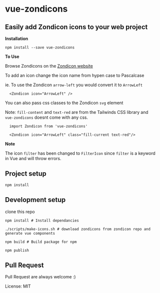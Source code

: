 # vue-zondicons
## Easily add Zondicon icons to your web project

**Installation**
```
npm install --save vue-zondicons
```

**To Use**

Browse Zondicons on the [Zondicon website](http://www.zondicons.com/icons.html)

To add an icon change the icon name from hypen case to Pascalcase

ie. To use the Zondicon `arrow-left` you would convert it to `ArrowLeft`

```
  <Zondicon icon="ArrowLeft" />
```

You can also pass css classes to the Zondicon `svg` element

Note: `fill-content` and `text-red` are from the Tailwinds CSS library and `vue-zondicons` doesnt come with any css.
```
  import Zondicon from 'vue-zondicons'

  <Zondicon icon="ArrowLeft" class="fill-current text-red"/>
```

**Note**

The icon `filter` has been changed to `FilterIcon` since `filter` is a keyword in Vue and will throw errors.


## Project setup
```
npm install
```

## Development setup

clone this repo 
```
npm install # Install dependancies

./scripts/make-icons.sh # download zondicons from zondicon repo and generate vue components

npm build # Build package for npm

npm publish 

```

## Pull Request

Pull Request are always welcome :)

License: MIT

